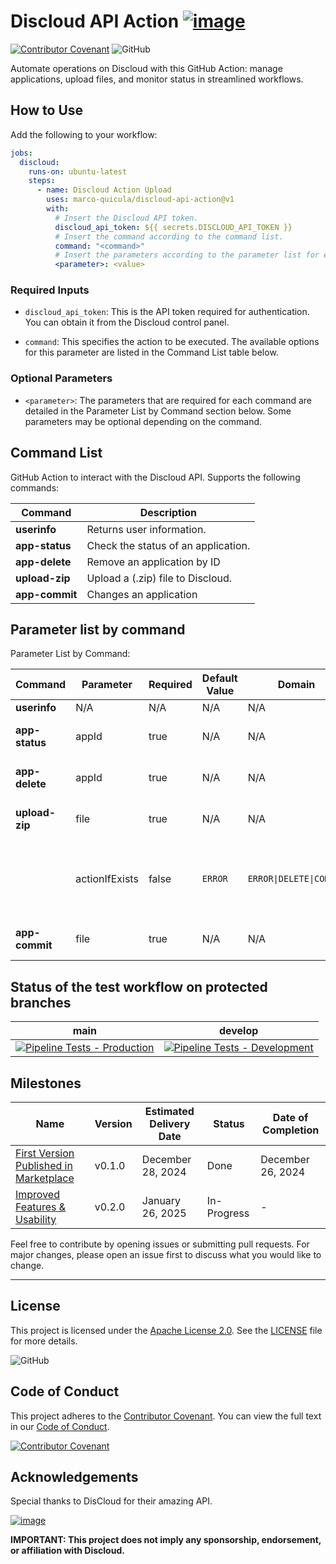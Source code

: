 # Discloud API Action [![image](https://github.com/user-attachments/assets/528238b4-547e-4d9e-953d-78c1df182210)](https://discloud.com)
[![Contributor Covenant](https://img.shields.io/badge/Contributor%20Covenant-2.1-4baaaa.svg)](CODE_OF_CONDUCT.md)
![GitHub](https://img.shields.io/github/license/marco-quicula/discloud-api-action)

Automate operations on Discloud with this GitHub Action: manage applications, upload files, and monitor status in streamlined workflows.

## How to Use

Add the following to your workflow:

```yaml
jobs:
  discloud:
    runs-on: ubuntu-latest
    steps:
      - name: Discloud Action Upload
        uses: marco-quicula/discloud-api-action@v1
        with:
          # Insert the Discloud API token.
          discloud_api_token: ${{ secrets.DISCLOUD_API_TOKEN }}
          # Insert the command according to the command list.
          command: "<command>"
          # Insert the parameters according to the parameter list for each command.
          <parameter>: <value>
```

### Required Inputs
- `discloud_api_token`: This is the API token required for authentication. You can obtain it from the Discloud control panel.
  
- `command`: This specifies the action to be executed. The available options for this parameter are listed in the Command List table below.

### Optional Parameters
- `<parameter>`: The parameters that are required for each command are detailed in the Parameter List by Command section below. Some parameters may be optional depending on the command.

## Command List

GitHub Action to interact with the Discloud API. Supports the following commands:

| Command          | Description                         |
|------------------|-------------------------------------|
| **userinfo**     | Returns user information.           |
| **app-status**   | Check the status of an application. |
| **app-delete**   | Remove an application by ID         |
| **upload-zip**   | Upload a (.zip) file to Discloud.   |
| **app-commit**   | Changes an application              |

## Parameter list by command

Parameter List by Command:

| Command          | Parameter      | Required | Default Value | Domain                  | Description                                              | Example                         |
|------------------|----------------|----------|---------------|-------------------------|----------------------------------------------------------|---------------------------------|
| **userinfo**     | N/A            | N/A      | N/A           | N/A                     | N/A                                                      | N/A                             |
| **app-status**   | appId          | true     | N/A           | N/A                     | Application ID or `all` for all apps.                    | appId:&nbsp;my-app              |
| **app-delete**   | appId          | true     | N/A           | N/A                     | Application ID or `all` for all apps.                    | appId:&nbsp;my-app              |
| **upload-zip**   | file           | true     | N/A           | N/A                     | File (.zip) to be uploaded.                              | file:&nbsp;"./path/to/file.zip" |
|                  | actionIfExists | false    | `ERROR`       | `ERROR\|DELETE\|COMMIT` | Action to be taken if the application is already active. | actionIfExist:&nbsp;DELETE      |
| **app-commit**   | file           | true     | N/A           | N/A                     | File (.zip) to be uploaded.                              | file:&nbsp;path/to/file.zip"    |

## Status of the test workflow on protected branches

| main                                                                                                                                                                                                                                                     | develop                                                                                                                                                                                                                                                            |
|----------------------------------------------------------------------------------------------------------------------------------------------------------------------------------------------------------------------------------------------------------|--------------------------------------------------------------------------------------------------------------------------------------------------------------------------------------------------------------------------------------------------------------------|
| [![Pipeline Tests - Production](https://github.com/marco-quicula/discloud-api-action/actions/workflows/pipeline-tests-main.yaml/badge.svg?branch=main)](https://github.com/marco-quicula/discloud-api-action/actions/workflows/pipeline-tests-main.yaml) | [![Pipeline Tests - Development](https://github.com/marco-quicula/discloud-api-action/actions/workflows/pipeline-tests-develop.yaml/badge.svg?branch=develop)](https://github.com/marco-quicula/discloud-api-action/actions/workflows/pipeline-tests-develop.yaml) |

## Milestones

| Name                                                                                                       | Version | Estimated Delivery Date | Status      | Date of Completion |
|------------------------------------------------------------------------------------------------------------|---------|-------------------------|-------------|--------------------|
| [First Version Published in Marketplace](https://github.com/marco-quicula/discloud-api-action/milestone/1) | v0.1.0  | December 28, 2024       | Done        | December 26, 2024  |
| [Improved Features & Usability](https://github.com/marco-quicula/discloud-api-action/milestone/2)          | v0.2.0  | January 26, 2025        | In-Progress | -                  |

Feel free to contribute by opening issues or submitting pull requests. For major changes, please open an issue first to discuss what you would like to change.

---

## License
This project is licensed under the [Apache License 2.0](https://www.apache.org/licenses/LICENSE-2.0). See the [LICENSE](./LICENSE) file for more details.

![GitHub](https://img.shields.io/github/license/marco-quicula/discloud-api-action)

## Code of Conduct
This project adheres to the [Contributor Covenant](https://www.contributor-covenant.org). You can view the full text in our [Code of Conduct](./CODE_OF_CONDUCT.md).

[![Contributor Covenant](https://img.shields.io/badge/Contributor%20Covenant-2.1-4baaaa.svg)](CODE_OF_CONDUCT.md)

## Acknowledgements
Special thanks to DisCloud for their amazing API.

[![image](https://github.com/user-attachments/assets/ae507ba2-2ebf-4228-9b49-21de67c03415)](https://discloud.com)

**IMPORTANT: This project does not imply any sponsorship, endorsement, or affiliation with Discloud.**
